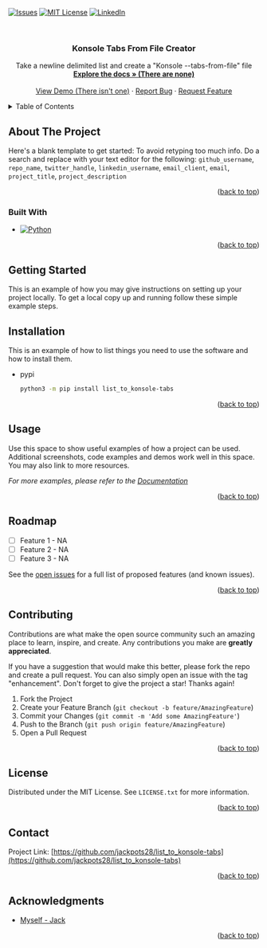 <!-- Improved compatibility of back to top link: See: https://github.com/othneildrew/Best-README-Template/pull/73 -->
<a name="readme-top"></a>


[![Issues][issues-shield]](https://github.com/jackpots28/list_to_konsole-tabs/issues)
[![MIT License][license-shield]](n/a)
[![LinkedIn][linkedin-shield]](https://www.linkedin.com/in/jack-john-sims)



<!-- PROJECT LOGO -->
<br />
<div align="center">

<h3 align="center">Konsole Tabs From File Creator</h3>

  <p align="center">
    Take a newline delimited list and create a "Konsole --tabs-from-file" file
    <br />
    <a href="https://github.com/github_username/repo_name"><strong>Explore the docs » (There are none)</strong></a>
    <br />
    <br />
    <a href="https://github.com/github_username/repo_name">View Demo (There isn't one)</a>
    ·
    <a href="https://github.com/jackpots28/list_to_konsole-tabs/issues">Report Bug</a>
    ·
    <a href="https://github.com/jackpots28/list_to_konsole-tabs/issues">Request Feature</a>
  </p>
</div>



<!-- TABLE OF CONTENTS -->
<details>
  <summary>Table of Contents</summary>
  <ol>
    <li>
      <a href="#about-the-project">About The Project</a>
      <ul>
        <li><a href="#built-with">Built With</a></li>
      </ul>
    </li>
    <li>
      <a href="#getting-started">Getting Started</a>
      <ul>
        <li><a href="#Installation">Installation</a></li>
      </ul>
    </li>
    <li><a href="#usage">Usage</a></li>
    <li><a href="#roadmap">Roadmap</a></li>
    <li><a href="#contributing">Contributing</a></li>
    <li><a href="#license">License</a></li>
    <li><a href="#contact">Contact</a></li>
    <li><a href="#acknowledgments">Acknowledgments</a></li>
  </ol>
</details>



<!-- ABOUT THE PROJECT -->
## About The Project

Here's a blank template to get started: To avoid retyping too much info. Do a search and replace with your text editor for the following: `github_username`, `repo_name`, `twitter_handle`, `linkedin_username`, `email_client`, `email`, `project_title`, `project_description`

<p align="right">(<a href="#readme-top">back to top</a>)</p>



### Built With

* [![Python][python-badge]](https://www.python.org/)


<p align="right">(<a href="#readme-top">back to top</a>)</p>



<!-- GETTING STARTED -->
## Getting Started

This is an example of how you may give instructions on setting up your project locally.
To get a local copy up and running follow these simple example steps.

## Installation

This is an example of how to list things you need to use the software and how to install them.
* pypi
  ```sh
  python3 -m pip install list_to_konsole-tabs
  ```

<p align="right">(<a href="#readme-top">back to top</a>)</p>



<!-- USAGE EXAMPLES -->
## Usage

Use this space to show useful examples of how a project can be used. Additional screenshots, code examples and demos work well in this space. You may also link to more resources.

_For more examples, please refer to the [Documentation]()_

<p align="right">(<a href="#readme-top">back to top</a>)</p>



<!-- ROADMAP -->
## Roadmap

- [ ] Feature 1 - NA
- [ ] Feature 2 - NA
- [ ] Feature 3 - NA

See the [open issues](https://github.com/jackpots28/list_to_konsole-tabs/issues) for a full list of proposed features (and known issues).

<p align="right">(<a href="#readme-top">back to top</a>)</p>



<!-- CONTRIBUTING -->
## Contributing

Contributions are what make the open source community such an amazing place to learn, inspire, and create. Any contributions you make are **greatly appreciated**.

If you have a suggestion that would make this better, please fork the repo and create a pull request. You can also simply open an issue with the tag "enhancement".
Don't forget to give the project a star! Thanks again!

1. Fork the Project
2. Create your Feature Branch (`git checkout -b feature/AmazingFeature`)
3. Commit your Changes (`git commit -m 'Add some AmazingFeature'`)
4. Push to the Branch (`git push origin feature/AmazingFeature`)
5. Open a Pull Request

<p align="right">(<a href="#readme-top">back to top</a>)</p>



<!-- LICENSE -->
## License

Distributed under the MIT License. See `LICENSE.txt` for more information.

<p align="right">(<a href="#readme-top">back to top</a>)</p>



<!-- CONTACT -->
## Contact

Project Link: [https://github.com/jackpots28/list_to_konsole-tabs](https://github.com/jackpots28/list_to_konsole-tabs)

<p align="right">(<a href="#readme-top">back to top</a>)</p>



<!-- ACKNOWLEDGMENTS -->
## Acknowledgments

* [Myself - Jack]()

<p align="right">(<a href="#readme-top">back to top</a>)</p>



<!-- MARKDOWN LINKS & IMAGES -->
<!-- https://www.markdownguide.org/basic-syntax/#reference-style-links -->
[contributors-shield]: https://img.shields.io/github/contributors/github_username/repo_name.svg?style=for-the-badge
[contributors-url]: https://github.com/github_username/repo_name/graphs/contributors
[forks-shield]: https://img.shields.io/github/forks/github_username/repo_name.svg?style=for-the-badge
[forks-url]: https://github.com/github_username/repo_name/network/members
[stars-shield]: https://img.shields.io/github/stars/github_username/repo_name.svg?style=for-the-badge
[stars-url]: https://github.com/github_username/repo_name/stargazers
[issues-shield]: https://img.shields.io/github/issues/github_username/repo_name.svg?style=for-the-badge
[issues-url]: https://github.com/github_username/repo_name/issues
[license-shield]: https://img.shields.io/github/license/github_username/repo_name.svg?style=for-the-badge
[license-url]: https://github.com/github_username/repo_name/blob/master/LICENSE.txt
[linkedin-shield]: https://img.shields.io/badge/-LinkedIn-black.svg?style=for-the-badge&logo=linkedin&colorB=555
[linkedin-url]: https://linkedin.com/in/linkedin_username
[python-badge]: https://img.shields.io/badge/Python-FFD43B?style=for-the-badge&logo=python&logoColor=blue
